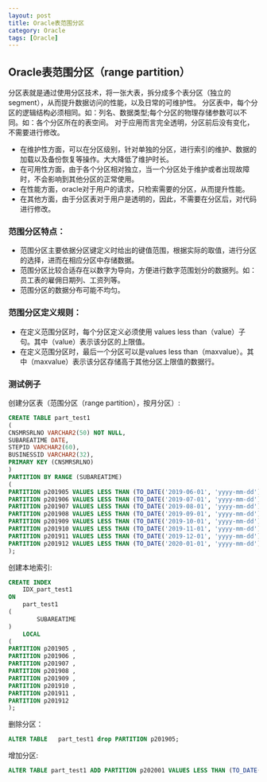 ```yaml
---
layout: post
title: Oracle表范围分区
category: Oracle
tags: [Oracle]
---
```


## Oracle表范围分区（range partition）

分区表就是通过使用分区技术，将一张大表，拆分成多个表分区（独立的segment），从而提升数据访问的性能，以及日常的可维护性。
分区表中，每个分区的逻辑结构必须相同。如：列名、数据类型;每个分区的物理存储参数可以不同。如：各个分区所在的表空间。
对于应用而言完全透明，分区前后没有变化，不需要进行修改。

- 在维护性方面，可以在分区级别，针对单独的分区，进行索引的维护、数据的加载以及备份恢复等操作。大大降低了维护时长。
- 在可用性方面，由于各个分区相对独立，当一个分区处于维护或者出现故障时，不会影响到其他分区的正常使用。
- 在性能方面，oracle对于用户的请求，只检索需要的分区，从而提升性能。
- 在其他方面，由于分区表对于用户是透明的，因此，不需要在分区后，对代码进行修改。


### 范围分区特点：
- 范围分区主要依据分区键定义时给出的键值范围，根据实际的取值，进行分区的选择，进而在相应分区中存储数据。
- 范围分区比较合适存在以数字为导向，方便进行数字范围划分的数据列。如：员工表的雇佣日期列、工资列等。
- 范围分区的数据分布可能不均匀。

### 范围分区定义规则：
- 在定义范围分区时，每个分区定义必须使用 values less than（value）子句。其中（value）表示该分区的上限值。
- 在定义范围分区时，最后一个分区可以是values less than（maxvalue）。其中（maxvalue）表示该分区存储高于其他分区上限值的数据行。


### 测试例子

创建分区表（范围分区（range partition），按月分区）:
```sql
CREATE TABLE part_test1
(
CNSMRSRLNO VARCHAR2(50) NOT NULL,
SUBAREATIME DATE,
STEPID VARCHAR2(60),
BUSINESSID VARCHAR2(32),
PRIMARY KEY (CNSMRSRLNO)
)
PARTITION BY RANGE (SUBAREATIME)
(
PARTITION p201905 VALUES LESS THAN (TO_DATE('2019-06-01', 'yyyy-mm-dd')) ,
PARTITION p201906 VALUES LESS THAN (TO_DATE('2019-07-01', 'yyyy-mm-dd')) ,
PARTITION p201907 VALUES LESS THAN (TO_DATE('2019-08-01', 'yyyy-mm-dd')) ,
PARTITION p201908 VALUES LESS THAN (TO_DATE('2019-09-01', 'yyyy-mm-dd')) ,
PARTITION p201909 VALUES LESS THAN (TO_DATE('2019-10-01', 'yyyy-mm-dd')) ,
PARTITION p201910 VALUES LESS THAN (TO_DATE('2019-11-01', 'yyyy-mm-dd')) ,
PARTITION p201911 VALUES LESS THAN (TO_DATE('2019-12-01', 'yyyy-mm-dd')) ,
PARTITION p201912 VALUES LESS THAN (TO_DATE('2020-01-01', 'yyyy-mm-dd')) 
);
```
创建本地索引:

```sql
CREATE INDEX
    IDX_part_test1
ON
    part_test1
(
        SUBAREATIME
)
    LOCAL 
(
PARTITION p201905 ,
PARTITION p201906 ,
PARTITION p201907 ,
PARTITION p201908 ,
PARTITION p201909 ,
PARTITION p201910 ,
PARTITION p201911 ,
PARTITION p201912
);
```


删除分区：
```sql
ALTER TABLE   part_test1 drop PARTITION p201905;
```

增加分区:
```sql
ALTER TABLE part_test1 ADD PARTITION p202001 VALUES LESS THAN (TO_DATE('2020-02-01', 'yyyy-mm-dd')) ;
```